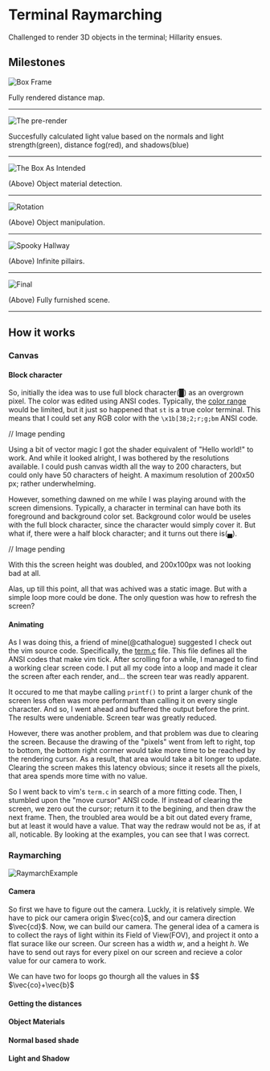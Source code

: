 # Terminal Raymarching
Challenged to render 3D objects in the terminal; Hillarity ensues.

## Milestones
![Box Frame](./gifs/TR-cube.gif)

Fully rendered distance map.

---

![The pre-render](./gifs/TR-rendering.gif)

Succesfully calculated light value based on the normals and light strength(green), distance fog(red), and shadows(blue)

---

![The Box As Intended](./gifs/TR-full_color.gif)

(Above) Object material detection.

---

![Rotation](./gifs/TR-cube_rotation.gif)

(Above) Object manipulation.

---

![Spooky Hallway](./gifs/TR-infinite_hallway.gif)

(Above) Infinite pillairs.

---

![Final](./gifs/TR-final.gif)

(Above) Fully furnished scene.

---

## How it works
### Canvas
#### Block character
So, initially the idea was to use full block character(█) as an overgrown pixel. The color was edited using ANSI codes. Typically, the [color range](https://talyian.github.io/ansicolors/) would be limited, but it just so happened that `st` is a true color terminal. This means that I could set any RGB color with the `\x1b[38;2;r;g;bm` ANSI code.

// Image pending

Using a bit of vector magic I got the shader equivalent of "Hello world!" to work. And while it looked alright, I was bothered by the resolutions available. I could push canvas width all the way to 200 characters, but could only have 50 characters of height. A maximum resolution of 200x50 px; rather underwhelming.

However, something dawned on me while I was playing around with the screen dimensions. Typically, a character in terminal can have both its foreground and background color set. Background color would be useles with the full block character, since the character would simply cover it. But what if, there were a half block character; and it turns out there is(▄).

// Image pending

With this the screen height was doubled, and 200x100px was not looking bad at all.

Alas, up till this point, all that was achived was a static image. But with a simple loop more could be done. The only question was how to refresh the screen?

#### Animating
As I was doing this, a friend of mine(@cathalogue) suggested I check out the vim source code. Specifically, the [term.c](https://github.com/vim/vim/blob/master/src/term.c) file. This file defines all the ANSI codes that make vim tick. After scrolling for a while, I managed to find a working clear screen code. I put all my code into a loop and made it clear the screen after each render, and... the screen tear was readly apparent. 

It occured to me that maybe calling `printf()` to print a larger chunk of the screen less often was more performant than calling it on every single character. And so, I went ahead and buffered the output before the print. The results were undeniable. Screen tear was greatly reduced.

However, there was another problem, and that problem was due to clearing the screen. Because the drawing of the "pixels" went from left to right, top to bottom, the bottom right corrner would take more time to be reached by the rendering cursor. As a result, that area would take a bit longer to update. Clearing the screen makes this latency obvious; since it resets all the pixels, that area spends more time with no value.

So I went back to vim's `term.c` in search of a more fitting code. Then, I stumbled upon the "move cursor" ANSI code. If instead of clearing the screen, we zero out the cursor; return it to the begining, and then draw the next frame. Then, the troubled area would be a bit out dated every frame, but at least it would have a value. That way the redraw would not be as, if at all, noticable. By looking at the examples, you can see that I was correct.

### Raymarching

![RaymarchExample](https://user-images.githubusercontent.com/88734659/193825690-e78dfaaa-4e44-434b-83b7-b642279244d5.png)

#### Camera
So first we have to figure out the camera. Luckly, it is relatively simple. We have to pick our camera origin $\vec{co}$, and our camera direction $\vec{cd}$. Now, we can build our camera. The general idea of a camera is to collect the rays of light within its Field of View(FOV), and project it onto a flat surace like our screen. Our screen has a width $w$, and a height $h$. We have to send out rays for every pixel on our screen and recieve a color value for our camera to work.

We can have two for loops go thourgh all the values in $$
$\vec{co}+\vec{b}$

#### Getting the distances
#### Object Materials
#### Normal based shade
#### Light and Shadow
